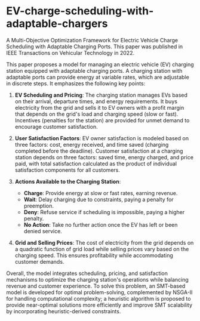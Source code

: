 # EV-charge-scheduling-with-adaptable-chargers
A Multi-Objective Optimization Framework for Electric Vehicle Charge Scheduling with Adaptable Charging Ports. This paper was published in IEEE Transactions on Vehicular Technology in 2022.

This paper proposes a model for managing an electric vehicle (EV) charging station equipped with adaptable charging ports. A charging station with adaptable ports can provide energy at variable rates, which are adjustable in discrete steps. It emphasizes the following key points:

1. **EV Scheduling and Pricing**: The charging station manages EVs based on their arrival, departure times, and energy requirements. It buys electricity from the grid and sells it to EV owners with a profit margin that depends on the grid's load and charging speed (slow or fast). Incentives (penalties for the station) are provided for unmet demand to encourage customer satisfaction.

2. **User Satisfaction Factors**: EV owner satisfaction is modeled based on three factors: cost, energy received, and time saved (charging completed before the deadline). Customer satisfaction at a charging station depends on three factors: saved time, energy charged, and price paid, with total satisfaction calculated as the product of individual satisfaction components for all customers.

3. **Actions Available to the Charging Station**:  
   - **Charge**: Provide energy at slow or fast rates, earning revenue.  
   - **Wait**: Delay charging due to constraints, paying a penalty for preemption.  
   - **Deny**: Refuse service if scheduling is impossible, paying a higher penalty.  
   - **No Action**: Take no further action once the EV has left or been denied service.  

4. **Grid and Selling Prices**: The cost of electricity from the grid depends on a quadratic function of grid load while selling prices vary based on the charging speed. This ensures profitability while accommodating customer demands.

Overall, the model integrates scheduling, pricing, and satisfaction mechanisms to optimize the charging station's operations while balancing revenue and customer experience. To solve this problem, an SMT-based model is developed for optimal problem-solving, complemented by NSGA-II for handling computational complexity; a heuristic algorithm is proposed to provide near-optimal solutions more efficiently and improve SMT scalability by incorporating heuristic-derived constraints.
